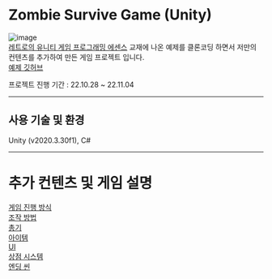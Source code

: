 # Zombie Survive Game (Unity)
![image](https://github.com/yuzy1022/Zombie-Survive-Game/assets/112682861/916b83ba-510d-4902-96d9-0916ee406c5a)  
<a href="https://www.hanbit.co.kr/store/books/look.php?p_code=B3604463061">레트로의 유니티 게임 프로그래밍 에센스</a> 교재에 나온 예제를 클론코딩 하면서 저만의 컨텐츠를 추가하여 만든 게임 프로젝트 입니다.  
<a href="https://github.com/IJEMIN/Unity-Programming-Essence-2021">예제 깃허브</a>

프로젝트 진행 기간 : 22.10.28 ~ 22.11.04

------

## 사용 기술 및 환경
Unity (v2020.3.30f1), C#

------

# 추가 컨텐츠 및 게임 설명
<a href="https://github.com/yuzy1022/Zombie-Survive-Game/wiki#%EC%A7%84%ED%96%89-%EB%B0%A9%EC%8B%9D">게임 진행 방식</a>  
<a href="https://github.com/yuzy1022/Zombie-Survive-Game/wiki#%EC%A1%B0%EC%9E%91-%EB%B0%A9%EB%B2%95">조작 방법</a>  
<a href="https://github.com/yuzy1022/Zombie-Survive-Game/wiki#%EC%B4%9D%EA%B8%B0">총기</a>  
<a href="https://github.com/yuzy1022/Zombie-Survive-Game/wiki#%EC%95%84%EC%9D%B4%ED%85%9C">아이템</a>  
<a href="https://github.com/yuzy1022/Zombie-Survive-Game/wiki#ui">UI</a>  
<a href="https://github.com/yuzy1022/Zombie-Survive-Game/wiki#%EC%83%81%EC%A0%90">상점 시스템</a>  
<a href="https://github.com/yuzy1022/Zombie-Survive-Game/wiki#%EC%97%94%EB%94%A9%EC%94%AC">엔딩 씬</a>

